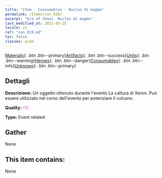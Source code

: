 ```yaml
---
title: "Item - Consumables - Nucleo di magma"
permalink: /Items/con_819/
excerpt: "Era of Chaos  Nucleo di magma"
last_modified_at: 2021-03-25
locale: it
ref: "con_819.md"
toc: false
classes: wide
---
```

 [Materials](/it/Items/){: .btn .btn--primary}[Artifacts](/it/Items/Artifacts/){: .btn .btn--success}[Units](/it/Items/Units/){: .btn .btn--warning}[Heroes](/it/Items/Heroes/){: .btn .btn--danger}[Consumables](/it/Items/Consumables/){: .btn .btn--info}[Unknown](/it/Items/Unknown/){: .btn .btn--primary}

## Dettagli
 **Descrizione:** Un oggetto ottenuto durante l'evento La cattura di Xeron. Può essere utilizzato nel corso dell'evento per potenziare il vulcano.

 **Quality:** <span style="color: #DA70D6">OK</span>

 **Type:** Event related

## Gather

  None

## This item contains:

  None


